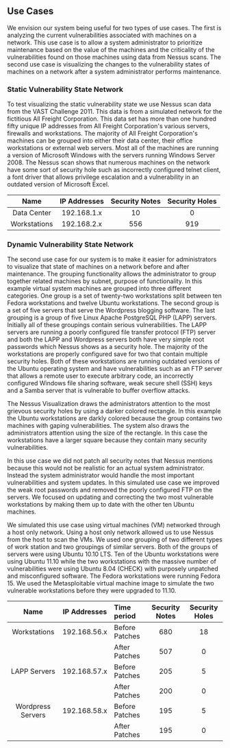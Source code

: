 ## Use Cases

We envision our system being useful for two types of use cases.  The first is
analyzing the current vulnerabilities associated with machines on a network.
This use case is to allow a system administrator to prioritize maintenance based
on the value of the machines and the criticality of the vulnerabilities found on
those machines using data from Nessus scans.  The second use case is visualizing 
the changes to the vulnerability states of machines on a network after a system
administrator performs maintenance.

### Static Vulnerability State Network

To test visualizing the static vulnerability state we use Nessus scan data from
the VAST Challenge 2011. This data is from a simulated network for the
fictitious All Freight Corporation.  This data set has more than one hundred
fifty unique IP addresses from All Freight Corporation's various servers, firewalls and
workstations.  The majority of All Freight Corporation's
machines can be grouped into either their data center,  their office
workstations or external web servers.  Most all of the machines are running a
version of Microsoft Windows with the servers running Windows Server 2008.
The Nessus scan shows that numerous
machines on the network have some sort of security hole such as incorrectly
configured telnet client, a font driver that allows privilege escalation and a
vulnerability in an outdated version of Microsoft Excel. 

| Name         | IP Addresses| Security Notes | Security Holes |
|:------------:|:-----------:|:--------------:|:--------------:|
| Data Center  | 192.168.1.x | 10             | 0              |
| Workstations | 192.168.2.x | 556            | 919            |

### Dynamic Vulnerability State Network

The second use case for our system is to make it easier for administrators to
visualize that state of machines on a network before and after maintenance. 
The grouping functionality allows
the administrator to group together related machines by subnet, purpose of
functionality.  In this example virtual system machines are grouped into three
different categories.  One group is a set of twenty-two workstations split
between ten Fedora workstations and twelve Ubuntu workstations.  The second group is
a set of five servers that serve the Wordpress blogging software.  The last
grouping is a group of five Linux Apache PostgreSQL PHP (LAPP) servers.
Initially all of these groupings contain serious vulnerabilities.
The LAPP servers are running a poorly configured file transfer protocol (FTP) server
and both the LAPP and Wordpress servers both have very simple root passwords
which Nessus shows as a security hole.  The majority of the workstations are properly configured
save for two that contain multiple security holes.  Both of these workstations are
running outdated versions of the Ubuntu operating system and have
vulnerabilities such as an FTP server that allows a remote user to execute
arbitrary code, an incorrectly configured Windows file sharing software, weak secure shell
(SSH) keys and a Samba server that is vulnerable to buffer overflow attacks.

The Nessus Visualization draws the administrators attention to the most
grievous security holes by using a darker colored rectangle.  In this example
the Ubuntu workstations are darkly colored because the group contains two
machines with gaping vulnerabilities.  The system also draws the administrators
attention using the size of the rectangle.  In this case the workstations have a
larger square because they contain many security vulnerabilities.

In this use case we did not patch all security notes that Nessus mentions
because this would not be realistic for an actual system administrator.  Instead
the system administrator would handle the most important vulnerabilities and
system updates.  In this simulated use case we improved the weak root passwords
and removed the poorly configured FTP on the servers.  We focused on updating
and correcting the two most vulnerable workstations by making them up to date
with the other ten Ubuntu machines.

We simulated this use case using virtual machines (VM) networked through a host only
network. Using a host only network allowed us to use Nessus from the host
to scan the VMs.  We used one grouping of two different types of work station
and two groupings of similar servers. Both of the groups of servers were using Ubuntu 10.10 LTS.
Ten of the Ubuntu workstations were using Ubuntu 11.10 while the two workstations
with the massive number of vulnerabilities were using Ubuntu 8.04 (CHECK) with
purposely unpatched and misconfigured software.
The Fedora workstations were running Fedora 15.  We used the Metasploitable
virtual machine image to simulate the two vulnerable workstations before they
were upgraded to 11.10.

| Name              | IP Addresses | Time period    |  Security Notes | Security Holes |
|:-----------------:|:------------:|:---------------|:---------------:|:--------------:|
| Workstations      | 192.168.56.x | Before Patches | 680             | 18             |
|                   |              | After Patches  | 507             | 0              |
| LAPP Servers      | 192.168.57.x | Before Patches | 205             | 5              |
|                   |              | After Patches  | 200             | 0              |
| Wordpress Servers | 192.168.58.x | Before Patches | 195             | 5              |
|                   |              | After Patches  | 195             | 0              |

